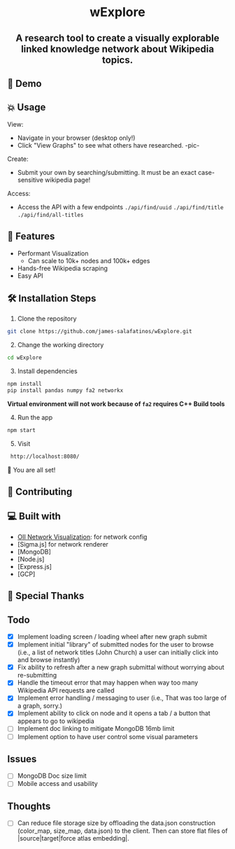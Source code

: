 <h1 align="center">
  wExplore
</h1>
<h2 align="center">
  A research tool to create a visually explorable linked knowledge network about Wikipedia topics.

## 🚀 Demo

## 💥 Usage

View:

- Navigate in your browser (desktop only!)
- Click "View Graphs" to see what others have researched.
  -pic-

Create:

- Submit your own by searching/submitting. It must be an exact case-sensitive wikipedia page!

Access:

- Access the API with a few endpoints
  `./api/find/uuid`
  `./api/find/title`
  `./api/find/all-titles`

## 🧐 Features

- Performant Visualization
  - Can scale to 10k+ nodes and 100k+ edges
- Hands-free Wikipedia scraping
- Easy API

## 🛠️ Installation Steps

1. Clone the repository

```bash
git clone https://github.com/james-salafatinos/wExplore.git
```

2. Change the working directory

```bash
cd wExplore
```

3. Install dependencies

```bash
npm install
pip install pandas numpy fa2 networkx
```

**Virtual environment will not work because of `fa2` requires C++ Build tools**

4. Run the app

```bash
npm start
```

5. Visit

```bash
 http://localhost:8080/
```

🌟 You are all set!

## 🍰 Contributing

## 💻 Built with

- [OII Network Visualization](https://github.com/oxfordinternetinstitute/InteractiveVis/): for network config
- [Sigma.js] for network renderer
- [MongoDB]
- [Node.js]
- [Express.js]
- [GCP]

## 🙇 Special Thanks

## Todo

- [x] Implement loading screen / loading wheel after new graph submit
- [x] Implement initial "library" of submitted nodes for the user to browse (i.e., a list of network titles (John Church) a user can initially click into and browse instantly)
- [x] Fix ability to refresh after a new graph submittal without worrying about re-submitting
- [x] Handle the timeout error that may happen when way too many Wikipedia API requests are called
- [x] Implement error handling / messaging to user (i.e., That was too large of a graph, sorry.)
- [x] Implement ability to click on node and it opens a tab / a button that appears to go to wikipedia
- [ ] Implement doc linking to mitigate MongoDB 16mb limit
- [ ] Implement option to have user control some visual parameters

## Issues

- [ ] MongoDB Doc size limit
- [ ] Mobile access and usability

## Thoughts

- [ ] Can reduce file storage size by offloading the data.json construction (color_map, size_map, data.json) to the client. Then can store flat files of |source|target|force atlas embedding|.

```

```
